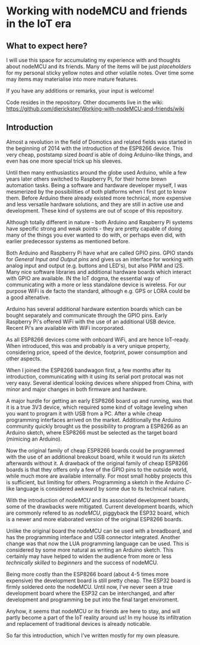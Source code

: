 # Working with nodeMCU and friends in the IoT era

## What to expect here? 

I will use this space for accumulating my experience with and thoughts about nodeMCU and its friends. Many of the items will be just *placeholders* for my personal sticky yellow notes and other volatile notes. Over time some may items may materialise into more mature features. 

If you have any additions or remarks, your input is welcome!

Code resides in the repository. Other documents live in the wiki: https://github.com/dierickster/Working-with-nodeMCU-and-friends/wiki


## Introduction 
Almost a revolution in the field of Domotics and related fields was started in the beginning of 2014 with the introduction of the ESP8266 device. This very cheap, poststamp sized *board* is able of doing Arduino-like things, and even has one more special trick up his sleeves.

Until then many enthusiastics around the globe used Arduino, while a few years later others switched to Raspberry Pi, for their home brewn automation tasks. Being a software and hardware developer myself, I was mesmerized by the possibilities of both platforms when I first got to know them. Before Arduino there already existed more technical, more expensive and less versatile hardware solutions, and they are still in active use and development. These kind of systems are out of scope of this repository. 

Although totally different in nature - both Arduino and Raspberry Pi systems have specific strong and weak points - they are pretty capable of doing many of the things you ever wanted to do with, or perhaps even did, with earlier predecessor systems  as mentioned before. 

Both Arduino and Raspberry Pi have what are called GPIO pins. GPIO stands for *General Input and Output pins* and gives us an interface for working with analog input and output (e.g. buttons and LED's), but also PWM and I2S. Many nice software libraries and additional hardware boards which interact with GPIO are available. IN the IoT dogma, the essential way of communicating with a more or less standalone device is wireless. For our purpose WiFi is de facto the standard, although e.g. GPS or LORA could be a good altenative. 

Arduino has several additional hardware extention boards which can be bought separately and communicate through the GPIO pins. Early Raspberry Pi's offered WiFi with the use of an additional USB device. Recent Pi's are available with WiFi incorporated.

As all ESP8266 devices come with onboard WiFi, and are hence IoT-ready. When introduced, this was and probably is a very unique property, considering price, speed of the device, footprint, power consumption and other aspects.

When I joined the ESP8266 bandwagon first, a few months after its introduction, communicating with it using its serial port protocal was not very easy. Several identical looking devices where shipped from China, with minor and major changes in both firmware and hardware. 

A major hurdle for getting an early ESP8266 board up and running, was that it is a true 3V3 device, which required some kind of voltage leveling when you want to program it with USB from a PC. After a while cheap programming interfaces arrived on the market. Additionally the Arduino community quickly brought us the possibility to program a ESP8266 as an Arduino sketch, where ESP8266 must be selected as the target board (mimicing an Arduino). 

Now the original family of cheap ESP8266 boards could be programmed with the use of an additional breakout board, while it would run its *sketch* afterwards without it. A drawback of the original family of cheap ESP8266 boards is that they offers only a few of the GPIO pins to the outside world, while much more are available internally. For most small hobby projects this is sufficient, but limiting for others. Programming a sketch in the Arduino *C*-like language is considered awkward by some due to its technical nature. 

With the introduction of *nodeMCU* and its associated development boards, some of the drawbacks were mitigated. Current development boards, which are commonly refered to as *nodeMCU*, piggyback the ESP32 board, which is a newer and more elaborated version of the original ESP8266 boards.  

Unlike the original board the nodeMCU can be used with a breadboard, and has the programming interface and USB connector integrated. Another change was that now the LUA programming language can be used. This is considered by some more natural as writing an Arduino sketch. This certainly may have helped to widen the audience from more or less *technically skilled* to *beginners* and the success of nodeMCU.

Being more costly than the ESP8266 board (about 4-5 times more expensive) the development board is still pretty cheap. The ESP32 board is firmly soldered onto the nodeMCU. Until now, I've never seen a true development board where the ESP32 can be interchanged, and after development and programming be put into the final target enviroment. 

Anyhow, it seems that nodeMCU or its friends are here to stay, and will partly become a part of the IoT reality around us! In my house its infiltration and replacement of traditional devices is already noticable.

So far this introduction, which I've written mostly for my own pleasure.




